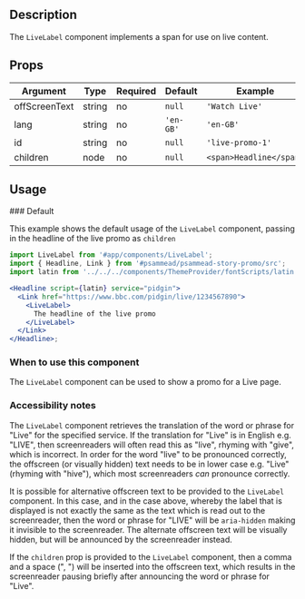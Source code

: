 ## Description

The `LiveLabel` component implements a span for use on live content.

## Props

| Argument          | Type    | Required | Default   | Example                 |
| ----------------- | ------- | -------- | --------- | ----------------------- |
| offScreenText     | string  | no       | `null`    | `'Watch Live'`          |
| lang              | string  | no       | `'en-GB'` | `'en-GB'`               |
| id                | string  | no       | `null`    | `'live-promo-1'`        |
| children          | node    | no       | `null`    | `<span>Headline</span>` |

## Usage

### Default

This example shows the default usage of the `LiveLabel` component, passing in the headline of the live promo as `children`

```jsx
import LiveLabel from '#app/components/LiveLabel';
import { Headline, Link } from '#psammead/psammead-story-promo/src';
import latin from '../../../components/ThemeProvider/fontScripts/latin';

<Headline script={latin} service="pidgin">
  <Link href="https://www.bbc.com/pidgin/live/1234567890">
    <LiveLabel>
      The headline of the live promo
    </LiveLabel>
  </Link>
</Headline>;
```

### When to use this component

The `LiveLabel` component can be used to show a promo for a Live page.


### Accessibility notes

The `LiveLabel` component retrieves the translation of the word or phrase for "Live" for the specified service. If the translation for "Live" is in English e.g. "LIVE", then screenreaders will often read this as "live", rhyming with "give", which is incorrect. In order for the word "live" to be pronounced correctly, the offscreen (or visually hidden) text needs to be in lower case e.g. "Live" (rhyming with "hive"), which most screenreaders _can_ pronounce correctly. 

It is possible for alternative offscreen text to be provided to the `LiveLabel` component. In this case, and in the case above, whereby the label that is displayed is not exactly the same as the text which is read out to the screenreader, then the word or phrase for "LIVE" will be `aria-hidden` making it invisible to the screenreader. The alternate offscreen text will be visually hidden, but will be announced by the screenreader instead.

If the `children` prop is provided to the `LiveLabel` component, then a comma and a space (", ") will be inserted into the offscreen text, which results in the screenreader pausing briefly after announcing the word or phrase for "Live". 